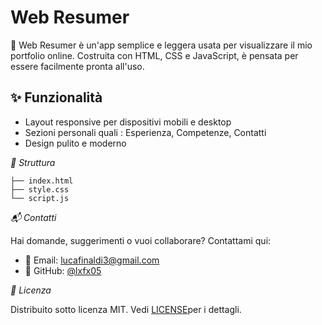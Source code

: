 
# Web Resumer

🧾 Web Resumer è un'app semplice e leggera usata per visualizzare il  mio portfolio online. Costruita con HTML, CSS e JavaScript, è pensata per essere facilmente pronta all'uso.

## ✨ Funzionalità

- Layout responsive per dispositivi mobili e desktop
- Sezioni personali quali : Esperienza, Competenze, Contatti
- Design pulito e moderno


*📁 Struttura*

```
├── index.html
├── style.css
└── script.js

```

*📬 Contatti*

Hai domande, suggerimenti o vuoi collaborare? Contattami qui:

- 📧 Email: [lucafinaldi3@gmail.com](mailto:lucafinaldi3.com)
- 🐙 GitHub: [@lxfx05](https://github.com/lxfx05)

*📄 Licenza*

Distribuito sotto licenza MIT. Vedi [LICENSE](https://github.com/lxfx05/Web-resumer/blob/main/LICENSE)per i dettagli.
